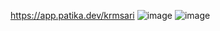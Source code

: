 https://app.patika.dev/krmsari
![image](https://user-images.githubusercontent.com/77582858/195433579-09cc639a-39ae-4123-a665-694232513d6a.png)
![image](https://user-images.githubusercontent.com/77582858/195433591-9917f8a3-88ce-4292-bd44-a7b184f50fd3.png)
 